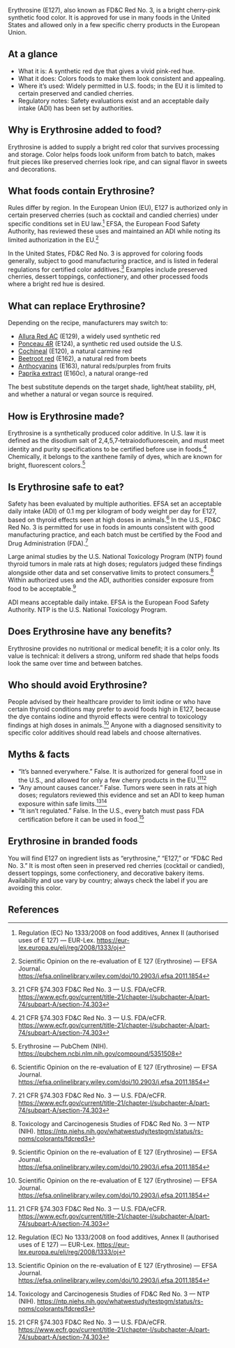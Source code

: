 Erythrosine (E127), also known as FD&C Red No. 3, is a bright cherry-pink synthetic food color. It is approved for use in many foods in the United States and allowed only in a few specific cherry products in the European Union.

<!--more-->

## At a glance
- What it is: A synthetic red dye that gives a vivid pink-red hue.
- What it does: Colors foods to make them look consistent and appealing.
- Where it’s used: Widely permitted in U.S. foods; in the EU it is limited to certain preserved and candied cherries.
- Regulatory notes: Safety evaluations exist and an acceptable daily intake (ADI) has been set by authorities.

## Why is Erythrosine added to food?
Erythrosine is added to supply a bright red color that survives processing and storage. Color helps foods look uniform from batch to batch, makes fruit pieces like preserved cherries look ripe, and can signal flavor in sweets and decorations.

## What foods contain Erythrosine?
Rules differ by region. In the European Union (EU), E127 is authorized only in certain preserved cherries (such as cocktail and candied cherries) under specific conditions set in EU law.[^3] EFSA, the European Food Safety Authority, has reviewed these uses and maintained an ADI while noting its limited authorization in the EU.[^2]

In the United States, FD&C Red No. 3 is approved for coloring foods generally, subject to good manufacturing practice, and is listed in federal regulations for certified color additives.[^1] Examples include preserved cherries, dessert toppings, confectionery, and other processed foods where a bright red hue is desired.

## What can replace Erythrosine?
Depending on the recipe, manufacturers may switch to:
- [Allura Red AC](/e129-allura-red) (E129), a widely used synthetic red
- [Ponceau 4R](/e124-ponceau-4r) (E124), a synthetic red used outside the U.S.
- [Cochineal](/e120-cochineal) (E120), a natural carmine red
- [Beetroot red](/e162-beetroot-red) (E162), a natural red from beets
- [Anthocyanins](/e163-anthocyanins) (E163), natural reds/purples from fruits
- [Paprika extract](/e160c-paprika-extract) (E160c), a natural orange-red

The best substitute depends on the target shade, light/heat stability, pH, and whether a natural or vegan source is required.

## How is Erythrosine made?
Erythrosine is a synthetically produced color additive. In U.S. law it is defined as the disodium salt of 2,4,5,7‑tetraiodofluorescein, and must meet identity and purity specifications to be certified before use in foods.[^1] Chemically, it belongs to the xanthene family of dyes, which are known for bright, fluorescent colors.[^5]

## Is Erythrosine safe to eat?
Safety has been evaluated by multiple authorities. EFSA set an acceptable daily intake (ADI) of 0.1 mg per kilogram of body weight per day for E127, based on thyroid effects seen at high doses in animals.[^2] In the U.S., FD&C Red No. 3 is permitted for use in foods in amounts consistent with good manufacturing practice, and each batch must be certified by the Food and Drug Administration (FDA).[^1]

Large animal studies by the U.S. National Toxicology Program (NTP) found thyroid tumors in male rats at high doses; regulators judged these findings alongside other data and set conservative limits to protect consumers.[^4] Within authorized uses and the ADI, authorities consider exposure from food to be acceptable.[^2]

ADI means acceptable daily intake. EFSA is the European Food Safety Authority. NTP is the U.S. National Toxicology Program.

## Does Erythrosine have any benefits?
Erythrosine provides no nutritional or medical benefit; it is a color only. Its value is technical: it delivers a strong, uniform red shade that helps foods look the same over time and between batches.

## Who should avoid Erythrosine?
People advised by their healthcare provider to limit iodine or who have certain thyroid conditions may prefer to avoid foods high in E127, because the dye contains iodine and thyroid effects were central to toxicology findings at high doses in animals.[^2] Anyone with a diagnosed sensitivity to specific color additives should read labels and choose alternatives.

## Myths & facts
- “It’s banned everywhere.” False. It is authorized for general food use in the U.S., and allowed for only a few cherry products in the EU.[^1][^3]
- “Any amount causes cancer.” False. Tumors were seen in rats at high doses; regulators reviewed this evidence and set an ADI to keep human exposure within safe limits.[^2][^4]
- “It isn’t regulated.” False. In the U.S., every batch must pass FDA certification before it can be used in food.[^1]

## Erythrosine in branded foods
You will find E127 on ingredient lists as “erythrosine,” “E127,” or “FD&C Red No. 3.” It is most often seen in preserved red cherries (cocktail or candied), dessert toppings, some confectionery, and decorative bakery items. Availability and use vary by country; always check the label if you are avoiding this color.

## References
[^1]: 21 CFR §74.303 FD&C Red No. 3 — U.S. FDA/eCFR. https://www.ecfr.gov/current/title-21/chapter-I/subchapter-A/part-74/subpart-A/section-74.303
[^2]: Scientific Opinion on the re-evaluation of E 127 (Erythrosine) — EFSA Journal. https://efsa.onlinelibrary.wiley.com/doi/10.2903/j.efsa.2011.1854
[^3]: Regulation (EC) No 1333/2008 on food additives, Annex II (authorised uses of E 127) — EUR-Lex. https://eur-lex.europa.eu/eli/reg/2008/1333/oj
[^4]: Toxicology and Carcinogenesis Studies of FD&C Red No. 3 — NTP (NIH). https://ntp.niehs.nih.gov/whatwestudy/testpgm/status/rs-noms/colorants/fdcred3
[^5]: Erythrosine — PubChem (NIH). https://pubchem.ncbi.nlm.nih.gov/compound/5351508
